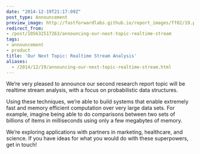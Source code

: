 ```yaml
---
date: "2014-12-19T21:17:09Z"
post_type: Announcement
preview_image: http://fastforwardlabs.github.io/report_images/ff02/19.png
redirect_from:
- /post/105632517263/announcing-our-next-topic-realtime-stream
tags:
- announcement
- product
title: 'Our Next Topic: Realtime Stream Analysis'
aliases:
  - /2014/12/19/announcing-our-next-topic-realtime-stream.html
---
```


<p>We&rsquo;re very pleased to announce our second research report topic will be realtime stream analysis, with a focus on probabilistic data structures. </p>
<p>Using these techniques, we&rsquo;re able to build systems that enable extremely fast and memory efficient computation over very large data sets. For example, imagine being able to do comparisons between two sets of billions of items in milliseconds using only a few megabytes of memory.</p>
<p>We&rsquo;re exploring applications with partners in marketing, healthcare, and science. If you have ideas for what you would do with these superpowers, get in touch!</p>

